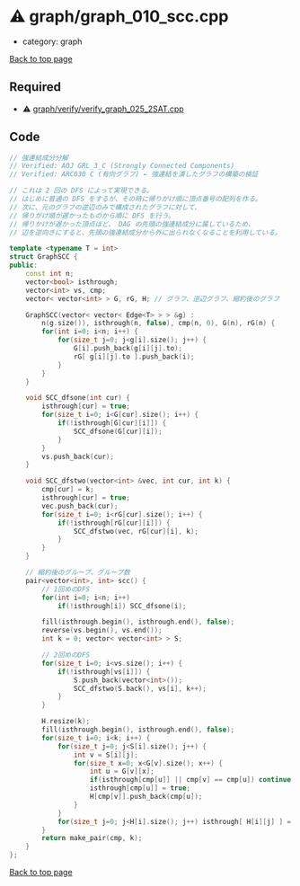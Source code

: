 <!-- mathjax config similar to math.stackexchange -->
<script type="text/javascript" async
  src="https://cdnjs.cloudflare.com/ajax/libs/mathjax/2.7.5/MathJax.js?config=TeX-MML-AM_CHTML">
</script>
<script type="text/x-mathjax-config">
  MathJax.Hub.Config({
    TeX: { equationNumbers: { autoNumber: "AMS" }},
    tex2jax: {
      inlineMath: [ ['$','$'] ],
      processEscapes: true
    },
    "HTML-CSS": { matchFontHeight: false },
    displayAlign: "left",
    displayIndent: "2em"
  });
</script>

<script type="text/javascript" src="https://cdnjs.cloudflare.com/ajax/libs/jquery/3.4.1/jquery.min.js"></script>
<script src="https://cdn.jsdelivr.net/npm/jquery-balloon-js@1.1.2/jquery.balloon.min.js" integrity="sha256-ZEYs9VrgAeNuPvs15E39OsyOJaIkXEEt10fzxJ20+2I=" crossorigin="anonymous"></script>
<script type="text/javascript" src="../../assets/js/copy-button.js"></script>
<link rel="stylesheet" href="../../assets/css/copy-button.css" />


# :warning: graph/graph_010_scc.cpp
* category: graph


[Back to top page](../../index.html)



## Required
* :warning: [graph/verify/verify_graph_025_2SAT.cpp](verify/verify_graph_025_2SAT.cpp.html)


## Code
```cpp
// 強連結成分分解
// Verified: AOJ GRL_3_C (Strongly Connected Components)
// Verified: ARC030 C (有向グラフ) ← 強連結を潰したグラフの構築の検証

// これは 2 回の DFS によって実現できる。
// はじめに普通の DFS をするが、その時に帰りがけ順に頂点番号の配列を作る。
// 次に、元のグラフの逆辺のみで構成されたグラフに対して、
// 帰りがけ順が遅かったものから順に DFS を行う。
// 帰りかけが遅かった頂点ほど、 DAG の先頭の強連結成分に属しているため、
// 辺を逆向きにすると、先頭の強連結成分から外に出られなくなることを利用している。

template <typename T = int>
struct GraphSCC {
public:
    const int n;
    vector<bool> isthrough;
    vector<int> vs, cmp;
    vector< vector<int> > G, rG, H; // グラフ、逆辺グラフ、縮約後のグラフ

    GraphSCC(vector< vector< Edge<T> > > &g) :
        n(g.size()), isthrough(n, false), cmp(n, 0), G(n), rG(n) {
        for(int i=0; i<n; i++) {
            for(size_t j=0; j<g[i].size(); j++) {
                G[i].push_back(g[i][j].to);
                rG[ g[i][j].to ].push_back(i);
            }
        }
    }

    void SCC_dfsone(int cur) {
        isthrough[cur] = true;
        for(size_t i=0; i<G[cur].size(); i++) {
            if(!isthrough[G[cur][i]]) {
                SCC_dfsone(G[cur][i]);
            }
        }
        vs.push_back(cur);
    }

    void SCC_dfstwo(vector<int> &vec, int cur, int k) {
        cmp[cur] = k;
        isthrough[cur] = true;
        vec.push_back(cur);
        for(size_t i=0; i<rG[cur].size(); i++) {
            if(!isthrough[rG[cur][i]]) {
                SCC_dfstwo(vec, rG[cur][i], k);
            }
        }
    }

    // 縮約後のグループ、グループ数
    pair<vector<int>, int> scc() {
        // 1回めのDFS
        for(int i=0; i<n; i++)
            if(!isthrough[i]) SCC_dfsone(i);

        fill(isthrough.begin(), isthrough.end(), false);
        reverse(vs.begin(), vs.end());
        int k = 0; vector< vector<int> > S;

        // 2回めのDFS
        for(size_t i=0; i<vs.size(); i++) {
            if(!isthrough[vs[i]]) {
                S.push_back(vector<int>());
                SCC_dfstwo(S.back(), vs[i], k++);
            }
        }

        H.resize(k);
        fill(isthrough.begin(), isthrough.end(), false);
        for(size_t i=0; i<k; i++) {
            for(size_t j=0; j<S[i].size(); j++) {
                int v = S[i][j];
                for(size_t x=0; x<G[v].size(); x++) {
                    int u = G[v][x];
                    if(isthrough[cmp[u]] || cmp[v] == cmp[u]) continue;
                    isthrough[cmp[u]] = true;
                    H[cmp[v]].push_back(cmp[u]);
                }
            }
            for(size_t j=0; j<H[i].size(); j++) isthrough[ H[i][j] ] = false;
        }
        return make_pair(cmp, k);
    }
};

```

[Back to top page](../../index.html)

